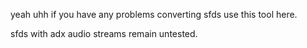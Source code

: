 yeah uhh if you have any problems converting sfds use this tool here.

sfds with adx audio streams remain untested.

